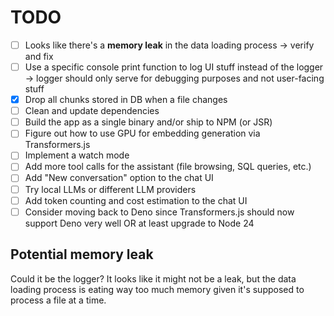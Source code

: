 # TODO

- [ ] Looks like there's a **memory leak** in the data loading process -> verify and fix
- [ ] Use a specific console print function to log UI stuff instead of the logger -> logger should only serve for debugging purposes and not user-facing stuff
- [x] Drop all chunks stored in DB when a file changes
- [ ] Clean and update dependencies
- [ ] Build the app as a single binary and/or ship to NPM (or JSR)
- [ ] Figure out how to use GPU for embedding generation via Transformers.js
- [ ] Implement a watch mode
- [ ] Add more tool calls for the assistant (file browsing, SQL queries, etc.)
- [ ] Add "New conversation" option to the chat UI
- [ ] Try local LLMs or different LLM providers
- [ ] Add token counting and cost estimation to the chat UI
- [ ] Consider moving back to Deno since Transformers.js should now support Deno very well OR at least upgrade to Node 24

## Potential memory leak

Could it be the logger?
It looks like it might not be a leak, but the data loading process is eating way too much memory given it's supposed to
process a file at a time.